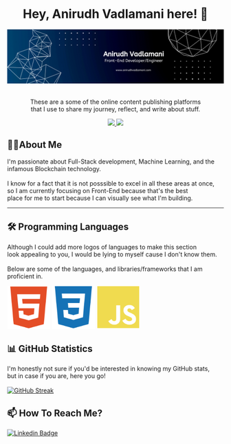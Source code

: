 
  <h1 align="center">Hey, Anirudh Vadlamani here! 👋</h1>
  <img src="Profile Banner.png"> <br><br>
  
  <div align="center">
    <p>
      These are a some of the online content publishing platforms <br>
      that I use to share my journey, reflect, and write about stuff. <br>
    </p>  
    <a href="https://anirudhvadlamani.hashnode.dev/" target="_blank">
      <img src="https://img.shields.io/badge/Hashnode-2962FF?style=for-the-badge&logo=hashnode&logoColor=white">
    </a>
    <a href="https://medium.com/@anirudhvadlamani2001" target="_blank">
      <img src="https://img.shields.io/badge/Medium-12100E?style=for-the-badge&logo=medium&logoColor=white">
    </a>  
  </div>  
  
## 👨‍💻About Me
I'm passionate about Full-Stack development, Machine Learning, and the infamous Blockchain technology. <br><br>
I know for a fact that it is not posssible to excel in all these areas at once, <br> 
so I am currently focusing on Front-End because that's the best <br>
place for me to start because I can visually see what I'm building. <br>

<hr>

## 🛠️ Programming Languages
Although I could add more logos of languages to make this section <br>
look appealing to you, I would be lying to myself cause I don't know them. <br><br>
Below are some of the languages, and libraries/frameworks that I am proficient in.
<div>
  <img src="https://github.com/devicons/devicon/blob/master/icons/html5/html5-plain.svg" alt="Logo of HTML5" width="100">
  <img src="https://github.com/devicons/devicon/blob/master/icons/css3/css3-plain.svg" alt="Logo of CSS3" width="100">
  <img src="https://github.com/devicons/devicon/blob/master/icons/javascript/javascript-plain.svg" alt="Logo of JavaScript" width="100">
</div>

## 📊 GitHub Statistics
I'm honestly not sure if you'd be interested in knowing my GitHub stats, <br>
but in case if you are, here you go! <br><br>
[![GitHub Streak](http://github-readme-streak-stats.herokuapp.com?user=AV2001&theme=dark&background=000000)](https://git.io/streak-stats)


## 📫 How To Reach Me?
[![Linkedin Badge](https://img.shields.io/badge/LinkedIn-0077B5?style=for-the-badge&logo=linkedin&logoColor=white)](https://www.linkedin.com/in/anirudh-vadlamani/)

